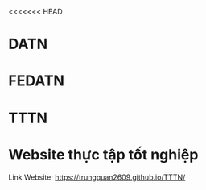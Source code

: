 <<<<<<< HEAD
# DATN
FEDATN
=======
# TTTN
Website thực tập tốt nghiệp
=======
Link Website: https://trungquan2609.github.io/TTTN/
